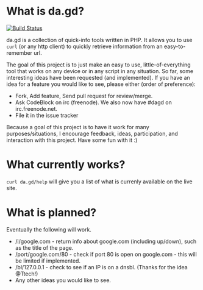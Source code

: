 What is da.gd?
==============

[![Build Status](https://secure.travis-ci.org/CodeBlock/dagd.png?branch=master)](http://travis-ci.org/CodeBlock/dagd)

da.gd is a collection of quick-info tools written in PHP. It allows you to use `curl` (or any http client) to quickly retrieve information from an easy-to-remember url.

The goal of this project is to just make an easy to use, little-of-everything tool that works on any device or in any script in any situation. So far, some interesting ideas have been requested (and implemented). If you have an idea for a feature you would like to see, please either (order of preference):

- Fork, Add feature, Send pull request for review/merge.
- Ask CodeBlock on irc (freenode). We also now have #dagd on irc.freenode.net.
- File it in the issue tracker

Because a goal of this project is to have it work for many purposes/situations, I encourage feedback, ideas, participation, and interaction with this project. Have some fun with it :)

What currently works?
=====================

`curl da.gd/help` will give you a list of what is currenly available
on the live site.

What is planned?
================

Eventually the following will work.

- /i/google.com - return info about google.com (including up/down), such as the title of the page.
- /port/google.com/80 - check if port 80 is open on google.com - this will be limited if implemented.
- /bl/127.0.0.1 - check to see if an IP is on a dnsbl. (Thanks for the idea @Ttech!)
- Any other ideas you would like to see.
